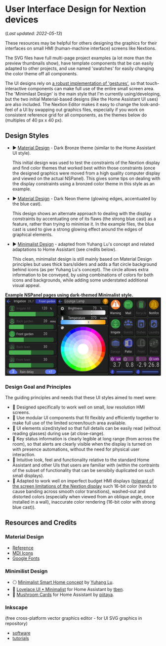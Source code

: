 # User Interface Design for Nextion devices
(_Last updated: 2022-05-13_)

These resources may be helpful for others designing the graphics for their interfaces on small HMI (human-machine interface) screens like Nextions.

The SVG files have full multi-page project examples (a lot more than the preview thumbnails show), have template components that be can easily adapted to other projects, and use named 'swatches' for easily changing the color theme off all components.

The UI designs rely on [a robust implementation of 'gestures'](/Tips_and_Tricks), so that touch-interactive components can make full use of the entire small screen area.  The 'Minimilast Design' is the main style that I'm currently using/developing, but the two initial Material-based designs (like the Home Assistant UI uses) are also included.  The Nextion Editor makes it easy to change the look-and-feel of a UI by swapping out graphics files, especially if you work on consistent reference grid for all components, as the themes below do (multiples of 40 px x 40 px).

## Design Styles
* :arrow_forward: [Material Design](/UI_Design/Material_Bronze) - Dark Bronze theme (similar to the Home Assistant UI style).

  This initial design was used to test the constraints of the Nextion display and find color themes that worked best within those constraints (once the designed graphics were moved from a high quality computer display and viewed on the actual NSPanel).  This gives some tips on dealing with the display constraints using a bronzed color theme in this style as an example.  

* :arrow_forward: [Material Design](/UI_Design/Material_Neon) - Dark Neon theme (glowing edges, accentuated by the blue cast).

  This design shows an alternate approach to dealing with the display constraints by accentuating one of its flaws (the strong blue cast) as a feature, rather than trying to minimise it.  In the example files, the blue cast is used to give a strong glowing effect around the edges of graphical elements.
  
* :arrow_forward: [Minimalist Design](/UI_Design/Minimalist) - adapted from Yuhang Lu's concept and related adaptations to Home Assistant (see credits below).

  This clean, minimalist design is still mainly based on Material Design principles but uses thick bars/sliders and adds a flat circle background behind icons (as per Yuhang Lu's concept).  The circle allows extra information to be conveyed, by using combinations of colors for both icons and backgrounds, while adding some understated additional visual appeal.

**Example NSPanel pages using dark-themed Minimalist style.**
![Example dark Minimalist style](/UI_Design/Minimalist/ExampleM_IR_ST_LT_1280x640.png)

### Design Goal and Principles
The guiding principles and needs that these UI styles aimed to meet were:
* :small_blue_diamond: Designed specifically to work well on small, low resolution HMI screens.  
* :small_blue_diamond: Use modular UI components that fit flexibly and efficiently together to make full use of the limited screen/touch area available.
* :small_blue_diamond: UI elements sized/styled so that full details can be easily read (without reading glasses) during use (at close-range).
* :small_blue_diamond: Key status information is clearly legible at long range (from across the room), so that alerts are clearly visible when the display is turned on with presence automations, without the need for physical user interaction.
* :small_blue_diamond: Intuitive look, feel and functionality relative to the standard Home Assistant and other UIs that users are familiar with (within the contraints of the subset of functionality that can be sensibily duplicated on such small displays).
* :small_blue_diamond: Adapted to work well on imperfect budget HMI displays ([tolerant of the screen limitations of the Nextion display](/UI_Design/Material_Bronze#dealing-with-some-of-the-main-constraints-of-the-nextion-display) such 16-bit color (tends to cause banding across smooth color transitions), washed-out and distorted colors (especially when viewed from an oblique angle, once installed in a wall), inaccurate color rendering (16-bit color with strong blue cast)).

## Resources and Credits

### Material Design
  * [Reference](https://material.io/design)
  * [MDI Icons](https://materialdesignicons.com/)
  * [Google Fonts](https://fonts.google.com/specimen/Roboto+Condensed)

### Minimilist Design
  * :white_circle: [Minimalist Smart Home concept](https://www.behance.net/gallery/88433905/Redesign-Smart-Home) by [Yuhang Lu](https://www.behance.net/7ahang).
  * :sunflower: [Lovelace UI • Minimalist](https://ui-lovelace-minimalist.github.io/UI/) for Home Assistant by [tben](https://community.home-assistant.io/u/tben/summary).
  * 🍄 [Mushroom Cards](https://community.home-assistant.io/t/mushroom-cards-build-a-beautiful-dashboard-easily/388590) for Home Assistant by [piitaya](https://github.com/piitaya).

### Inkscape
(free cross-platform vector graphics editor - for UI SVG graphics in repository)
  * [software](https://inkscape.org/release/)
  * [tutorials](https://inkscape.org/learn/tutorials/)
   
